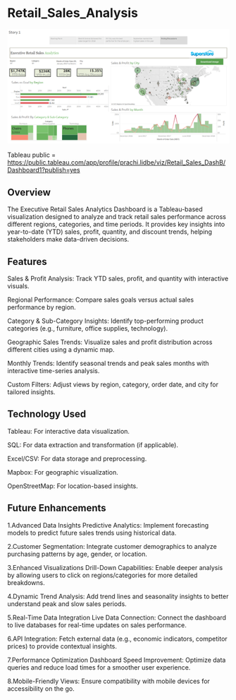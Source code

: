 # Retail_Sales_Analysis

<img src="Retail_Dash.png" width=1000>

Tableau public = https://public.tableau.com/app/profile/prachi.lidbe/viz/Retail_Sales_DashB/Dashboard1?publish=yes

## Overview
The Executive Retail Sales Analytics Dashboard is a Tableau-based visualization designed to analyze and track retail sales performance across different regions, categories, and time periods. It provides key insights into year-to-date (YTD) sales, profit, quantity, and discount trends, helping stakeholders make data-driven decisions.

## Features
Sales & Profit Analysis: Track YTD sales, profit, and quantity with interactive visuals.

Regional Performance: Compare sales goals versus actual sales performance by region.

Category & Sub-Category Insights: Identify top-performing product categories (e.g., furniture, office supplies, technology).

Geographic Sales Trends: Visualize sales and profit distribution across different cities using a dynamic map.

Monthly Trends: Identify seasonal trends and peak sales months with interactive time-series analysis.

Custom Filters: Adjust views by region, category, order date, and city for tailored insights.

## Technology Used
Tableau: For interactive data visualization.

SQL: For data extraction and transformation (if applicable).

Excel/CSV: For data storage and preprocessing.

Mapbox: For geographic visualization.

OpenStreetMap: For location-based insights.


## Future Enhancements
1.Advanced Data Insights Predictive Analytics: Implement forecasting models to predict future sales trends using historical data.

2.Customer Segmentation: Integrate customer demographics to analyze purchasing patterns by age, gender, or location.

3.Enhanced Visualizations Drill-Down Capabilities: Enable deeper analysis by allowing users to click on regions/categories for more detailed breakdowns.

4.Dynamic Trend Analysis: Add trend lines and seasonality insights to better understand peak and slow sales periods.

5.Real-Time Data Integration Live Data Connection: Connect the dashboard to live databases for real-time updates on sales performance.

6.API Integration: Fetch external data (e.g., economic indicators, competitor prices) to provide contextual insights.

7.Performance Optimization Dashboard Speed Improvement: Optimize data queries and reduce load times for a smoother user experience.

8.Mobile-Friendly Views: Ensure compatibility with mobile devices for accessibility on the go.
